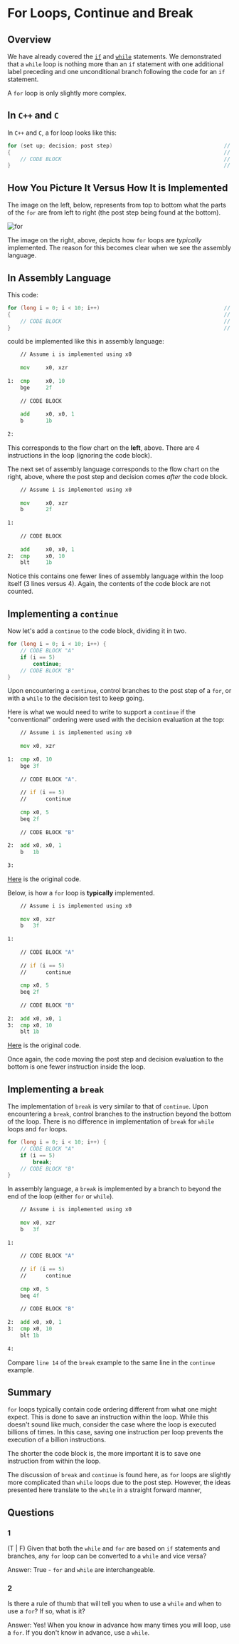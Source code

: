 # For Loops, Continue and Break

## Overview

We have already covered the [`if`](./if.md) and [`while`](./while.md) statements. We demonstrated that a `while` loop is nothing more than an `if` statement with one additional label preceding and one unconditional branch following the code for an `if` statement.

A `for` loop is only slightly more complex.

## In `C++` and `C`

In `C++` and `C`, a for loop looks like this:

```c++
for (set up; decision; post step)                                   // 1 
{                                                                   // 2 
    // CODE BLOCK                                                   // 3 
}                                                                   // 4 
```

## How You Picture It Versus How It is Implemented

The image on the left, below, represents from top to bottom what the parts of the `for` are from left to right (the post step being found at the bottom).

![for](./for.jpeg)

The image on the right, above, depicts how `for` loops are *typically* implemented. The reason for this becomes clear when we see the assembly language.

## In Assembly Language

This code:

```c++
for (long i = 0; i < 10; i++)                                       // 1 
{                                                                   // 2 
    // CODE BLOCK                                                   // 3 
}                                                                   // 4 
```

could be implemented like this in assembly language:

```asm
    // Assume i is implemented using x0                                 // 1 
                                                                        // 2 
    mov     x0, xzr                                                     // 3 
                                                                        // 4 
1:  cmp     x0, 10                                                      // 5 
    bge     2f                                                          // 6 
                                                                        // 7 
    // CODE BLOCK                                                       // 8 
                                                                        // 9 
    add     x0, x0, 1                                                   // 10 
    b       1b                                                          // 11 
                                                                        // 12 
2:                                                                      // 13 
```

This corresponds to the flow chart on the **left**, above. There are 4 instructions in the loop (ignoring the code block).

The next set of assembly language corresponds to the flow chart on the right, above, where the post step and decision comes *after* the code block.

```asm
    // Assume i is implemented using x0                                 // 1 
                                                                        // 2 
    mov     x0, xzr                                                     // 3 
    b       2f                                                          // 4 
                                                                        // 5 
1:                                                                      // 6 
                                                                        // 7 
    // CODE BLOCK                                                       // 8 
                                                                        // 9 
    add     x0, x0, 1                                                   // 10 
2:  cmp     x0, 10                                                      // 11 
    blt     1b                                                          // 12 
```

Notice this contains one fewer lines of assembly language within the loop itself (3 lines versus 4). Again, the contents of the code block are not counted.

## Implementing a `continue`

Now let's add a `continue` to the code block, dividing it in two.

```c
for (long i = 0; i < 10; i++) {
    // CODE BLOCK "A"
    if (i == 5)
        continue;
    // CODE BLOCK "B"
}
```

Upon encountering a `continue`, control branches to the post step of a `for`, or with a `while` to the decision test to keep going.

Here is what we would need to write to support a `continue` if the "conventional" ordering were used with the decision evaluation at the top:

```asm
    // Assume i is implemented using x0                                 // 1 
                                                                        // 2 
    mov x0, xzr                                                         // 3 
                                                                        // 4 
1:  cmp x0, 10                                                          // 5 
    bge 3f                                                              // 6 
                                                                        // 7 
    // CODE BLOCK "A".                                                  // 8 
                                                                        // 9 
    // if (i == 5)                                                      // 10 
    //      continue                                                    // 11 
                                                                        // 12 
    cmp x0, 5                                                           // 13 
    beq 2f                                                              // 14 
                                                                        // 15 
    // CODE BLOCK "B"                                                   // 16 
                                                                        // 17 
2:  add x0, x0, 1                                                       // 18 
    b   1b                                                              // 19 
                                                                        // 20 
3:                                                                      // 21
```

[Here](./for05.s) is the original code.

Below, is how a `for` loop is **typically** implemented.

```asm
    // Assume i is implemented using x0                                 // 1 
                                                                        // 2 
    mov x0, xzr                                                         // 3 
    b   3f                                                              // 4 
                                                                        // 5 
1:                                                                      // 6 
                                                                        // 7 
    // CODE BLOCK "A"                                                   // 8 
                                                                        // 9 
    // if (i == 5)                                                      // 10 
    //      continue                                                    // 11 
                                                                        // 12 
    cmp x0, 5                                                           // 13 
    beq 2f                                                              // 14 
                                                                        // 15 
    // CODE BLOCK "B"                                                   // 16 
                                                                        // 17 
2:  add x0, x0, 1                                                       // 18 
3:  cmp x0, 10                                                          // 19 
    blt 1b                                                              // 20 
```

[Here](./for06.s) is the original code.

Once again, the code moving the post step and decision evaluation to the bottom is one fewer instruction inside the loop.

## Implementing a `break`

The implementation of `break` is very similar to that of `continue`. Upon encountering a `break`, control branches to the instruction beyond the bottom of the loop. There is no difference in implementation of `break` for `while` loops and `for` loops.

```c
for (long i = 0; i < 10; i++) {
    // CODE BLOCK "A"
    if (i == 5)
        break;
    // CODE BLOCK "B"
}
```

In assembly language, a `break`  is implemented by a branch to beyond the end of the loop (either `for` or `while`).

```asm
    // Assume i is implemented using x0                                 // 1 
                                                                        // 2 
    mov x0, xzr                                                         // 3 
    b   3f                                                              // 4 
                                                                        // 5 
1:                                                                      // 6 
                                                                        // 7 
    // CODE BLOCK "A"                                                   // 8 
                                                                        // 9 
    // if (i == 5)                                                      // 10 
    //      continue                                                    // 11 
                                                                        // 12 
    cmp x0, 5                                                           // 13 
    beq 4f                                                              // 14 
                                                                        // 15 
    // CODE BLOCK "B"                                                   // 16 
                                                                        // 17 
2:  add x0, x0, 1                                                       // 18 
3:  cmp x0, 10                                                          // 19 
    blt 1b                                                              // 20
                                                                        // 21
4:                                                                      // 22
```

Compare `line 14` of the `break` example to the same line in the `continue` example.

## Summary

`for` loops typically contain code ordering different from what one might expect. This is done to save an instruction within the loop. While this doesn't sound like much, consider the case where the loop is executed billions of times. In this case, saving one instruction per loop prevents the execution of a billion instructions. 

The shorter the code block is, the more important it is to save one instruction from within the loop.

The discussion of `break` and `continue` is found here, as `for` loops are slightly more complicated than `while` loops due to the post step. However, the ideas presented here translate to the `while` in a straight forward manner,

## Questions

### 1

(T | F) Given that both the `while` and `for` are based on `if` statements and branches, any `for` loop can be converted to a `while` and vice versa?

Answer: True - `for` and `while` are interchangeable.

### 2

Is there a rule of thumb that will tell you when to use a  `while` and when to use a `for`? If so, what is it?

Answer: Yes! When you know in advance how many times you will loop, use a `for`. If you don't know in advance, use a `while`.
